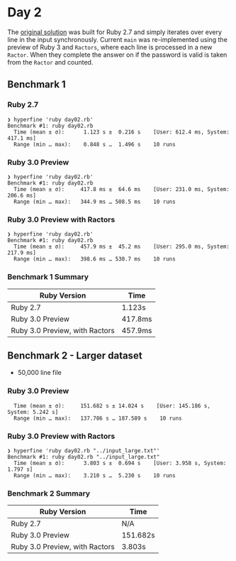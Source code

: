 # Day 2
The [original solution](https://github.com/merrington/aoc2020/commit/38871e0076adada2e9698d4787662035d4ff8f79) was built for Ruby 2.7 and simply iterates over every line in the input synchronously.
Current `main` was re-implemented using the preview of Ruby 3 and `Ractors`, where each line is processed in a new `Ractor`. When they complete the answer on if the password is valid is taken from the `Ractor` and counted.

## Benchmark 1
### Ruby 2.7
```shell
❯ hyperfine 'ruby day02.rb'
Benchmark #1: ruby day02.rb
  Time (mean ± σ):      1.123 s ±  0.216 s    [User: 612.4 ms, System: 417.1 ms]
  Range (min … max):    0.848 s …  1.496 s    10 runs
```

### Ruby 3.0 Preview
```shell
❯ hyperfine 'ruby day02.rb'
Benchmark #1: ruby day02.rb
  Time (mean ± σ):     417.8 ms ±  64.6 ms    [User: 231.0 ms, System: 206.6 ms]
  Range (min … max):   344.9 ms … 508.5 ms    10 runs
```

### Ruby 3.0 Preview with Ractors
```shell
❯ hyperfine 'ruby day02.rb'
Benchmark #1: ruby day02.rb
  Time (mean ± σ):     457.9 ms ±  45.2 ms    [User: 295.0 ms, System: 217.9 ms]
  Range (min … max):   398.6 ms … 530.7 ms    10 runs
```

### Benchmark 1 Summary
| Ruby Version | Time |
|-|-|
| Ruby 2.7 | 1.123s |
| Ruby 3.0 Preview | 417.8ms |
| Ruby 3.0 Preview, with Ractors | 457.9ms |


## Benchmark 2 - Larger dataset
- 50,000 line file

### Ruby 3.0 Preview
```shell
  Time (mean ± σ):     151.682 s ± 14.024 s    [User: 145.186 s, System: 5.242 s]
  Range (min … max):   137.786 s … 187.589 s    10 runs
```

### Ruby 3.0 Preview with Ractors
```shell
❯ hyperfine 'ruby day02.rb "../input_large.txt"'
Benchmark #1: ruby day02.rb "../input_large.txt"
  Time (mean ± σ):      3.803 s ±  0.694 s    [User: 3.958 s, System: 1.797 s]
  Range (min … max):    3.210 s …  5.230 s    10 runs
```

### Benchmark 2 Summary
| Ruby Version | Time |
|-|-|
| Ruby 2.7 | N/A |
| Ruby 3.0 Preview | 151.682s |
| Ruby 3.0 Preview, with Ractors | 3.803s |
